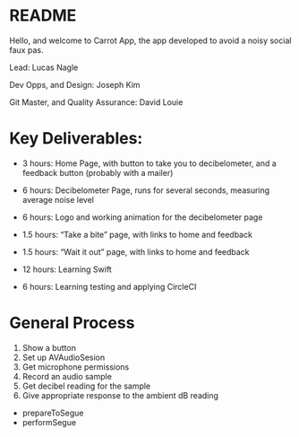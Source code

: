 # README

Hello, and welcome to Carrot App, the app developed to avoid a noisy social faux pas.

Lead: Lucas Nagle

Dev Opps, and Design: Joseph Kim

Git Master, and Quality Assurance: David Louie

# Key Deliverables:
* 3 hours: Home Page, with button to take you to decibelometer, and a feedback button (probably with a mailer)

* 6 hours: Decibelometer Page, runs for several seconds, measuring average noise level

* 6 hours: Logo and working animation for the decibelometer page

* 1.5 hours: “Take a bite” page, with links to home and feedback

* 1.5 hours: “Wait it out” page, with links to home and feedback

* 12 hours: Learning Swift

* 6 hours: Learning testing and applying CircleCI

# General Process

1. Show a button
2. Set up AVAudioSesion
3. Get microphone permissions
4. Record an audio sample
5. Get decibel reading for the sample
6. Give appropriate response to the ambient dB reading
  * prepareToSegue
  * performSegue
